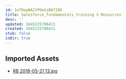 ```yaml
---
id: 1e7DepNA2tP0eGzBAfI8O
title: Salesforce_fundamentals_training 3 Resources
desc: ''
updated: 1645225706411
created: 1645225706411
stub: false
isDir: true
---
```

## Imported Assets
- [RB 2018-05-21 13.jpg](/assets/rb-2018-05-21-13.jpg)
